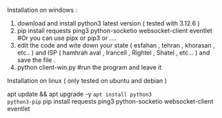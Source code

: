 Installation on windows : 
1. download and install python3 latest version ( tested with 3.12.6 )
2. pip install requests ping3 python-socketio websocket-client eventlet #Or you can use pipx or pip3 or ....
3. edit the code and wite down your state ( esfahan , tehran , khorasan , etc.. )  and ISP ( hamhrah aval , Irancell , Rightel , Shatel , etc... ) and save the file .  
4. python client-win.py #run the program and leave it 


Installation on linux ( only tested on ubuntu and debian ) 

apt update && apt upgrade -y
<code>apt install python3 python3-pip</code>
<copy> pip install requests ping3 python-socketio websocket-client eventlet </copy>
